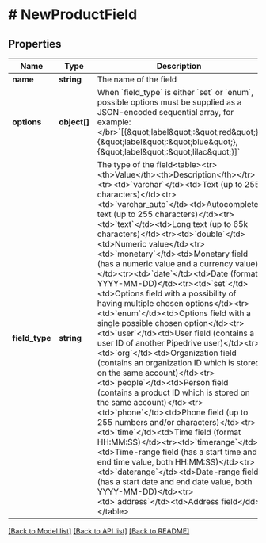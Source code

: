 # # NewProductField

## Properties

Name | Type | Description | Notes
------------ | ------------- | ------------- | -------------
**name** | **string** | The name of the field |
**options** | **object[]** | When &#x60;field_type&#x60; is either &#x60;set&#x60; or &#x60;enum&#x60;, possible options must be supplied as a JSON-encoded sequential array, for example:&lt;/br&gt;&#x60;[{\&quot;label\&quot;:\&quot;red\&quot;}, {\&quot;label\&quot;:\&quot;blue\&quot;}, {\&quot;label\&quot;:\&quot;lilac\&quot;}]&#x60; | [optional]
**field_type** | **string** | The type of the field&lt;table&gt;&lt;tr&gt;&lt;th&gt;Value&lt;/th&gt;&lt;th&gt;Description&lt;/th&gt;&lt;/tr&gt;&lt;tr&gt;&lt;td&gt;&#x60;varchar&#x60;&lt;/td&gt;&lt;td&gt;Text (up to 255 characters)&lt;/td&gt;&lt;tr&gt;&lt;td&gt;&#x60;varchar_auto&#x60;&lt;/td&gt;&lt;td&gt;Autocomplete text (up to 255 characters)&lt;/td&gt;&lt;tr&gt;&lt;td&gt;&#x60;text&#x60;&lt;/td&gt;&lt;td&gt;Long text (up to 65k characters)&lt;/td&gt;&lt;tr&gt;&lt;td&gt;&#x60;double&#x60;&lt;/td&gt;&lt;td&gt;Numeric value&lt;/td&gt;&lt;tr&gt;&lt;td&gt;&#x60;monetary&#x60;&lt;/td&gt;&lt;td&gt;Monetary field (has a numeric value and a currency value)&lt;/td&gt;&lt;tr&gt;&lt;td&gt;&#x60;date&#x60;&lt;/td&gt;&lt;td&gt;Date (format YYYY-MM-DD)&lt;/td&gt;&lt;tr&gt;&lt;td&gt;&#x60;set&#x60;&lt;/td&gt;&lt;td&gt;Options field with a possibility of having multiple chosen options&lt;/td&gt;&lt;tr&gt;&lt;td&gt;&#x60;enum&#x60;&lt;/td&gt;&lt;td&gt;Options field with a single possible chosen option&lt;/td&gt;&lt;tr&gt;&lt;td&gt;&#x60;user&#x60;&lt;/td&gt;&lt;td&gt;User field (contains a user ID of another Pipedrive user)&lt;/td&gt;&lt;tr&gt;&lt;td&gt;&#x60;org&#x60;&lt;/td&gt;&lt;td&gt;Organization field (contains an organization ID which is stored on the same account)&lt;/td&gt;&lt;tr&gt;&lt;td&gt;&#x60;people&#x60;&lt;/td&gt;&lt;td&gt;Person field (contains a product ID which is stored on the same account)&lt;/td&gt;&lt;tr&gt;&lt;td&gt;&#x60;phone&#x60;&lt;/td&gt;&lt;td&gt;Phone field (up to 255 numbers and/or characters)&lt;/td&gt;&lt;tr&gt;&lt;td&gt;&#x60;time&#x60;&lt;/td&gt;&lt;td&gt;Time field (format HH:MM:SS)&lt;/td&gt;&lt;tr&gt;&lt;td&gt;&#x60;timerange&#x60;&lt;/td&gt;&lt;td&gt;Time-range field (has a start time and end time value, both HH:MM:SS)&lt;/td&gt;&lt;tr&gt;&lt;td&gt;&#x60;daterange&#x60;&lt;/td&gt;&lt;td&gt;Date-range field (has a start date and end date value, both YYYY-MM-DD)&lt;/td&gt;&lt;tr&gt;&lt;td&gt;&#x60;address&#x60;&lt;/td&gt;&lt;td&gt;Address field&lt;/dd&gt;&lt;/table&gt; |

[[Back to Model list]](../README.md#documentation-for-models) [[Back to API list]](../README.md#documentation-for-api-endpoints) [[Back to README]](../README.md)
